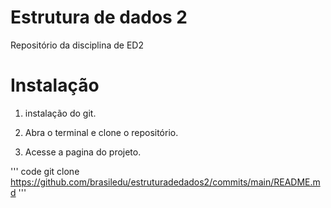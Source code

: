 # Estrutura de dados 2
Repositório da disciplina de ED2

# Instalação 

1. instalação do git.

2. Abra o terminal e clone o repositório.

3. Acesse a pagina do projeto.

''' code
 git clone https://github.com/brasiledu/estruturadedados2/commits/main/README.md
'''